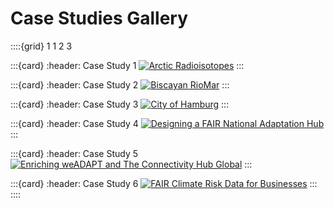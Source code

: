 # Case Studies Gallery

::::{grid} 1 1 2 3

:::{card}
:header: Case Study 1
[![Arctic Radioisotopes](https://raw.githubusercontent.com/FAIR2Adapt/arctic-radioisotopes/refs/heads/main/static/thumbnail.png)](https://fair2adapt.github.io/arctic-radioisotopes/)
:::

:::{card}
:header: Case Study 2
[![Biscayan RioMar](https://raw.githubusercontent.com/FAIR2Adapt/biscayan-riomar/refs/heads/main/static/thumbnail.png)](https://fair2adapt.github.io/biscayan-riomar/)
:::

:::{card}
:header: Case Study 3
[![City of Hamburg](https://raw.githubusercontent.com/FAIR2Adapt/city-of-hamburg/refs/heads/main/static/thumbnail.png)](https://fair2adapt.github.io/city-of-hamburg/)
:::

:::{card}
:header: Case Study 4
[![Designing a FAIR National Adaptation Hub](https://raw.githubusercontent.com/FAIR2Adapt/fair-national-adaptation-hub/refs/heads/main/static/thumbnail.png)](https://fair2adapt.github.io/fair-national-adaptation-hub/)
:::

:::{card}
:header: Case Study 5
[![Enriching weADAPT and The Connectivity Hub Global](https://raw.githubusercontent.com/FAIR2Adapt/weADAPT-connectivity-hub/refs/heads/main/static/thumbnail.png)](https://fair2adapt.github.io/weADAPT-connectivity-hub/)
:::

:::{card}
:header: Case Study 6
[![FAIR Climate Risk Data for Businesses](https://raw.githubusercontent.com/FAIR2Adapt/fair-risk-data-for-businesses/refs/heads/main/static/thumbnail.png)](https://fair2adapt.github.io/fair-risk-data-for-businesses/)
:::
::::
